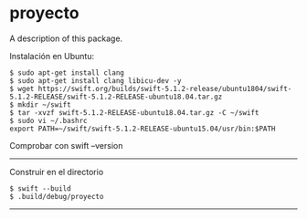 # proyecto

A description of this package.



Instalación en Ubuntu:

```
$ sudo apt-get install clang
$ sudo apt-get install clang libicu-dev -y
$ wget https://swift.org/builds/swift-5.1.2-release/ubuntu1804/swift-5.1.2-RELEASE/swift-5.1.2-RELEASE-ubuntu18.04.tar.gz
$ mkdir ~/swift
$ tar -xvzf swift-5.1.2-RELEASE-ubuntu18.04.tar.gz -C ~/swift
$ sudo vi ~/.bashrc
export PATH=~/swift/swift-5.1.2-RELEASE-ubuntu15.04/usr/bin:$PATH
```

Comprobar con swift –version


-------
Construir en el directorio
```
$ swift --build
$ .build/debug/proyecto
```

-------


